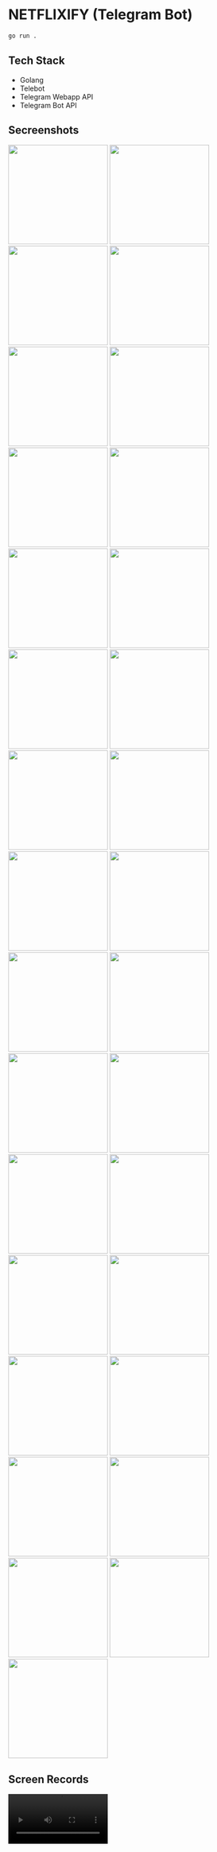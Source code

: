 # NETFLIXIFY (Telegram Bot)

```sh
go run .
```

## Tech Stack
- Golang
- Telebot
- Telegram Webapp API
- Telegram Bot API

## Secreenshots
<p>
<img src="https://github.com/linhtutkyawdev/netflixify_bot/blob/master/screenshots/s-1.png?raw=true" width="200"/>

<img src="https://github.com/linhtutkyawdev/netflixify_bot/blob/master/screenshots/s-2.png?raw=true" width="200"/>

<img src="https://github.com/linhtutkyawdev/netflixify_bot/blob/master/screenshots/s-3.png?raw=true" width="200"/>

<img src="https://github.com/linhtutkyawdev/netflixify_bot/blob/master/screenshots/s-4.png?raw=true" width="200"/>

<img src="https://github.com/linhtutkyawdev/netflixify_bot/blob/master/screenshots/s-5.png?raw=true" width="200"/>

<img src="https://github.com/linhtutkyawdev/netflixify_bot/blob/master/screenshots/s-6.png?raw=true" width="200"/>

<img src="https://github.com/linhtutkyawdev/netflixify_bot/blob/master/screenshots/s-7.png?raw=true" width="200"/>

<img src="https://github.com/linhtutkyawdev/netflixify_bot/blob/master/screenshots/s-8.png?raw=true" width="200"/>

<img src="https://github.com/linhtutkyawdev/netflixify_bot/blob/master/screenshots/s-9.png?raw=true" width="200"/>

<img src="https://github.com/linhtutkyawdev/netflixify_bot/blob/master/screenshots/s-10.png?raw=true" width="200"/>

<img src="https://github.com/linhtutkyawdev/netflixify_bot/blob/master/screenshots/s-11.png?raw=true" width="200"/>

<img src="https://github.com/linhtutkyawdev/netflixify_bot/blob/master/screenshots/s-12.png?raw=true" width="200"/>

<img src="https://github.com/linhtutkyawdev/netflixify_bot/blob/master/screenshots/s-13.png?raw=true" width="200"/>

<img src="https://github.com/linhtutkyawdev/netflixify_bot/blob/master/screenshots/s-14.png?raw=true" width="200"/>

<img src="https://github.com/linhtutkyawdev/netflixify_bot/blob/master/screenshots/s-15.png?raw=true" width="200"/>

<img src="https://github.com/linhtutkyawdev/netflixify_bot/blob/master/screenshots/s-16.png?raw=true" width="200"/>

<img src="https://github.com/linhtutkyawdev/netflixify_bot/blob/master/screenshots/s-17.png?raw=true" width="200"/>

<img src="https://github.com/linhtutkyawdev/netflixify_bot/blob/master/screenshots/s-18.png?raw=true" width="200"/>

<img src="https://github.com/linhtutkyawdev/netflixify_bot/blob/master/screenshots/s-19.png?raw=true" width="200"/>

<img src="https://github.com/linhtutkyawdev/netflixify_bot/blob/master/screenshots/s-20.png?raw=true" width="200"/>

<img src="https://github.com/linhtutkyawdev/netflixify_bot/blob/master/screenshots/s-21.png?raw=true" width="200"/>

<img src="https://github.com/linhtutkyawdev/netflixify_bot/blob/master/screenshots/s-22.png?raw=true" width="200"/>

<img src="https://github.com/linhtutkyawdev/netflixify_bot/blob/master/screenshots/s-23.png?raw=true" width="200"/>

<img src="https://github.com/linhtutkyawdev/netflixify_bot/blob/master/screenshots/s-24.png?raw=true" width="200"/>

<img src="https://github.com/linhtutkyawdev/netflixify_bot/blob/master/screenshots/s-25.png?raw=true" width="200"/>

<img src="https://github.com/linhtutkyawdev/netflixify_bot/blob/master/screenshots/s-26.png?raw=true" width="200"/>

<img src="https://github.com/linhtutkyawdev/netflixify_bot/blob/master/screenshots/s-27.png?raw=true" width="200"/>

<img src="https://github.com/linhtutkyawdev/netflixify_bot/blob/master/screenshots/s-28.png?raw=true" width="200"/>

<img src="https://github.com/linhtutkyawdev/netflixify_bot/blob/master/screenshots/s-29.png?raw=true" width="200"/>

<img src="https://github.com/linhtutkyawdev/netflixify_bot/blob/master/screenshots/s-30.png?raw=true" width="200"/>

<img src="https://github.com/linhtutkyawdev/netflixify_bot/blob/master/screenshots/s-31.png?raw=true" width="200"/>
</p>

## Screen Records
<p>

<video src="https://drive.google.com/file/d/14Nc_AHrT2S8f9YvQ_CuLZaA3OEUHBd1Y/view?usp=drive_link" width="200"/>

</p>
